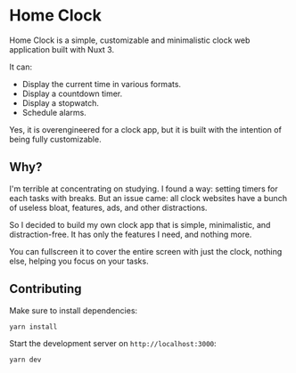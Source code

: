 # Home Clock

Home Clock is a simple, customizable and minimalistic clock web application built with Nuxt 3.

It can:

- Display the current time in various formats.
- Display a countdown timer.
- Display a stopwatch.
- Schedule alarms.

Yes, it is overengineered for a clock app, but it is built with the intention of being fully customizable.

## Why?

I'm terrible at concentrating on studying. I found a way: setting timers for each tasks with breaks. But an issue came: all clock websites have a bunch of useless bloat, features, ads, and other distractions.

So I decided to build my own clock app that is simple, minimalistic, and distraction-free. It has only the features I need, and nothing more.

You can fullscreen it to cover the entire screen with just the clock, nothing else, helping you focus on your tasks.

## Contributing

Make sure to install dependencies:

```bash
yarn install
```

Start the development server on `http://localhost:3000`:

```bash
yarn dev
```
